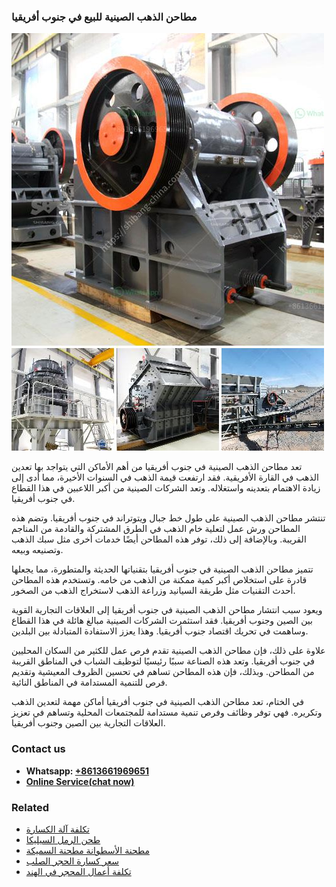 <h3>مطاحن الذهب الصينية للبيع في جنوب أفريقيا</h3><img src='1701853938.jpg' alt=''><p>تعد مطاحن الذهب الصينية في جنوب أفريقيا من أهم الأماكن التي يتواجد بها تعدين الذهب في القارة الأفريقية. فقد ارتفعت قيمة الذهب في السنوات الأخيرة، مما أدى إلى زيادة الاهتمام بتعدينه واستغلاله. وتعد الشركات الصينية من أكبر اللاعبين في هذا القطاع في جنوب أفريقيا.</p><p>تنتشر مطاحن الذهب الصينية على طول خط جبال ويتوتراند في جنوب أفريقيا. وتضم هذه المطاحن ورش عمل لتعلية خام الذهب في الطرق المشتركة والقادمة من المناجم القريبة. وبالإضافة إلى ذلك، توفر هذه المطاحن أيضًا خدمات أخرى مثل سبك الذهب وتصنيعه وبيعه.</p><p>تتميز مطاحن الذهب الصينية في جنوب أفريقيا بتقنياتها الحديثة والمتطورة، مما يجعلها قادرة على استخلاص أكبر كمية ممكنة من الذهب من خامه. وتستخدم هذه المطاحن أحدث التقنيات مثل طريقة السيانيد وزراعة الذهب لاستخراج الذهب من الصخور.</p><p>ويعود سبب انتشار مطاحن الذهب الصينية في جنوب أفريقيا إلى العلاقات التجارية القوية بين الصين وجنوب أفريقيا. فقد استثمرت الشركات الصينية مبالغ هائلة في هذا القطاع وساهمت في تحريك اقتصاد جنوب أفريقيا. وهذا يعزز الاستفادة المتبادلة بين البلدين.</p><p>علاوة على ذلك، فإن مطاحن الذهب الصينية تقدم فرص عمل للكثير من السكان المحليين في جنوب أفريقيا. وتعد هذه الصناعة سببًا رئيسيًا لتوظيف الشباب في المناطق القريبة من المطاحن. وبذلك، فإن هذه المطاحن تساهم في تحسين الظروف المعيشية وتقديم فرص للتنمية المستدامة في المناطق النائية.</p><p>في الختام، تعد مطاحن الذهب الصينية في جنوب أفريقيا أماكن مهمة لتعدين الذهب وتكريره. فهي توفر وظائف وفرص تنمية مستدامة للمجتمعات المحلية وتساهم في تعزيز العلاقات التجارية بين الصين وجنوب أفريقيا.</p><h3>Contact us</h3><ul><li><strong>Whatsapp:&nbsp;<a href="https://wa.me/8613661969651">+8613661969651</a></strong></li><li><a href="https://swt.shibang-china.com/?git&amp;zhl&amp;مطاحن الذهب الصينية للبيع في جنوب أفريقيا"><strong>Online Service(chat now)</strong></a></li></ul><h3>Related</h3><ul><li><a href='تكلفة آلة الكسارة.md'>تكلفة آلة الكسارة</a></li><li><a href='طحن الرمل السيليكا.md'>طحن الرمل السيليكا</a></li><li><a href='مطحنة الأسطوانة مطحنة السميكة.md'>مطحنة الأسطوانة مطحنة السميكة</a></li><li><a href='سعر كسارة الحجر الصلب.md'>سعر كسارة الحجر الصلب</a></li><li><a href='تكلفة أعمال المحجر في الهند.md'>تكلفة أعمال المحجر في الهند</a></li></ul>